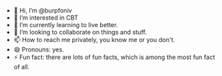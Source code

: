 - 👋 Hi, I’m @burpfoniv
- 👀 I’m interested in CBT
- 🌱 I’m currently learning to live better.
- 💞️ I’m looking to collaborate on things and stuff.
- 📫 How to reach me privately, you know me or you don't.
- 😄 Pronouns: yes.
- ⚡ Fun fact: there are lots of fun facts, which is among the most fun fact of all.

<!---
burpfoniv/burpfoniv is a ✨ special ✨ repository because its `README.md` (this file) appears on your GitHub profile.
You can click the Preview link to take a look at your changes.
--->
